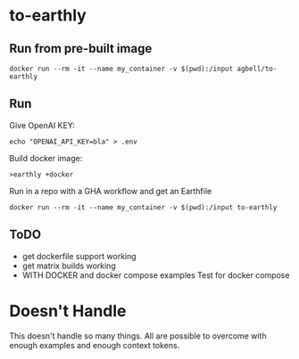 # to-earthly

## Run from pre-built image

```
docker run --rm -it --name my_container -v $(pwd):/input agbell/to-earthly
```


## Run

Give OpenAI KEY:
```
echo "OPENAI_API_KEY=bla" > .env
```

Build docker image:
```
>earthly +docker
```
Run in a repo with a GHA workflow and get an Earthfile
```
docker run --rm -it --name my_container -v $(pwd):/input to-earthly
```

## ToDO

* get dockerfile support working
* get matrix builds working
* WITH DOCKER and docker compose examples Test for docker compose

# Doesn't Handle

This doesn't handle so many things. All are possible to overcome with enough examples and enough context tokens.